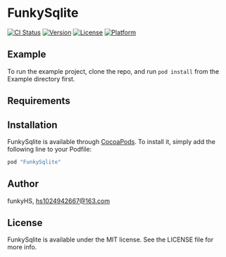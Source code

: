 # FunkySqlite

[![CI Status](http://img.shields.io/travis/funkyHS/FunkySqlite.svg?style=flat)](https://travis-ci.org/funkyHS/FunkySqlite)
[![Version](https://img.shields.io/cocoapods/v/FunkySqlite.svg?style=flat)](http://cocoapods.org/pods/FunkySqlite)
[![License](https://img.shields.io/cocoapods/l/FunkySqlite.svg?style=flat)](http://cocoapods.org/pods/FunkySqlite)
[![Platform](https://img.shields.io/cocoapods/p/FunkySqlite.svg?style=flat)](http://cocoapods.org/pods/FunkySqlite)

## Example

To run the example project, clone the repo, and run `pod install` from the Example directory first.

## Requirements

## Installation

FunkySqlite is available through [CocoaPods](http://cocoapods.org). To install
it, simply add the following line to your Podfile:

```ruby
pod "FunkySqlite"
```

## Author

funkyHS, hs1024942667@163.com

## License

FunkySqlite is available under the MIT license. See the LICENSE file for more info.
